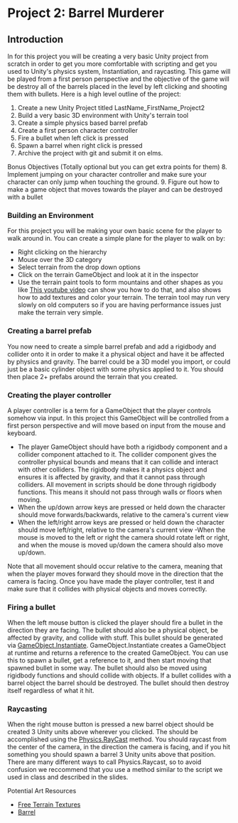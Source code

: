 # Project 2: Barrel Murderer


## Introduction
In for this project you will be creating a very basic Unity project from scratch in order to get you more comfortable with scripting and get you used to Unity's physics system, Instantiation, and raycasting.  This game will be played from a first person perspective and the objective of the game will be destroy all of the barrels placed in the level by left clicking and shooting them with bullets.  Here is a high level outline of the project:

1. Create a new Unity Project titled LastName_FirstName_Project2
2. Build a very basic 3D environment with Unity's terrain tool
3. Create a simple physics based barrel prefab 
4. Create a first person character controller
5. Fire a bullet when left click is pressed
6. Spawn a barrel when right click is pressed
7. Archive the project with git and submit it on elms.

Bonus Objectives (Totally optional but you can get extra points for them)
8. Implement jumping on your character controller and make sure your character can only jump when touching the ground.
9. Figure out how to make a game object that moves towards the player and can be destroyed with a bullet


### Building an Environment
For this project you will be making your own basic scene for the player to walk around in. You can create a simple plane for the player to walk on by:
- Right clicking on the hierarchy
- Mouse over the 3D category
- Select terrain from the drop down options
- Click on the terrain GameObject and look at it in the inspector
- Use the terrain paint tools to form mountains and other shapes as you like
[This youtube video](https://www.youtube.com/watch?v=ZwlwCFz9Vvg) can show you how to do that, and also shows how to add textures and color your terrain. The terrain tool may run very slowly on old computers so if you are having performance issues just make the terrain very simple.

### Creating a barrel prefab
You now need to create a simple barrel prefab and add a rigidbody and collider onto it in order to make it a physical object and have it be affected by physics and gravity. The barrel could be a 3D model you import, or could just be a basic cylinder object with some physics applied to it. You should then place 2+ prefabs around the terrain that you created.

### Creating the player controller
A player controller is a term for a GameObject that the player controls somehow via input. In this project this GameObject will be controlled from a first person perspective and will move based on input from the mouse and keyboard.

- The player GameObject should have both a rigidbody component and a collider component attached to it. The collider component gives the controller physical bounds and means that it can collide and interact with other colliders. The rigidbody makes it a physics object and ensures it is affected by gravity, and that it cannot pass through colliders. All movement in scripts should be done through rigidbody functions. This means it should not pass through walls or floors when moving.
- When the up/down arrow keys are pressed or held down the character should move forwards/backwards, relative to the camera's current view
- When the left/right arrow keys are pressed or held down the character should move left/right, relative to the camera's current view
-When the mouse is moved to the left or right the camera should rotate left or right, and when the mouse is moved up/down the camera should also move up/down.

Note that all movement should occur relative to the camera, meaning that when the player moves forward they should move in the direction that the camera is facing. Once you have made the player controller, test it and make sure that it collides with physical objects and moves correctly.

### Firing a bullet
When the left mouse button is clicked the player should fire a bullet in the direction they are facing. The bullet should also be a physical object, be affected by gravity, and collide with stuff. This bullet should be generated via [GameObject.Instantiate](https://docs.unity3d.com/ScriptReference/Object.Instantiate.html). GameObject.Instantiate creates a GameObject at runtime and returns a reference to the created GameObject. You can use this to spawn a bullet, get a reference to it, and then start moving that spawned bullet in some way. The bullet should also be moved using rigidbody functions and should collide with objects. If a bullet collides with a barrel object the barrel should be destroyed. The bullet should then destroy itself regardless of what it hit.

### Raycasting
When the right mouse button is pressed a new barrel object should be created 3 Unity units above wherever you clicked. The should be accomplished using the [Physics.RayCast](https://docs.unity3d.com/ScriptReference/Physics.Raycast.html) method. You should raycast from the center of the camera, in the direction the camera is facing, and if you hit something you should spawn a barrel 3 Unity units above that position. There are many different ways to call Physics.Raycast, so to avoid confusion we reccommend that you use a method similar to the script we used in class and described in the slides.


Potential Art Resources
- [Free Terrain Textures](https://assetstore.unity.com/packages/2d/textures-materials/terrain-textures-pack-free-139542) 
- [Barrel](https://assetstore.unity.com/packages/3d/props/industrial/barrel-840)
